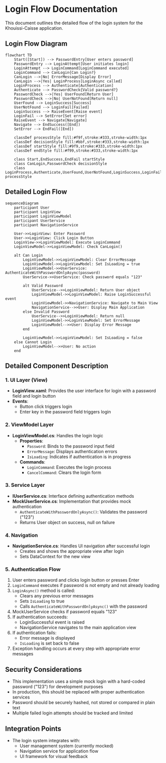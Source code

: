 # Login Flow Documentation

This document outlines the detailed flow of the login system for the Khouissi-Caisse application.

## Login Flow Diagram

```mermaid
flowchart TD
    Start([Start]) --> PasswordEntry[User enters password]
    PasswordEntry --> LoginAttempt[User initiates login]
    LoginAttempt --> LoginCommand[LoginCommand executed]
    LoginCommand --> CanLogin{Can Login?}
    CanLogin -->|No| ErrorMessage[Display Error]
    CanLogin -->|Yes| LoginProcess[LoginAsync called]
    LoginProcess --> Authenticate[Authentication]
    Authenticate --> PasswordCheck{Valid password?}
    PasswordCheck -->|Yes| UserFound[Return User]
    PasswordCheck -->|No| UserNotFound[Return null]
    UserFound --> LoginSuccess[Success]
    UserNotFound --> LoginFail[Failed]
    LoginSuccess --> RaiseEvent[Raise event]
    LoginFail --> SetError[Set error]
    RaiseEvent --> Navigate[Navigate]
    Navigate --> EndSuccess([End])
    SetError --> EndFail([End])

    classDef processStyle fill:#f9f,stroke:#333,stroke-width:1px
    classDef decisionStyle fill:#bbf,stroke:#333,stroke-width:1px
    classDef startStyle fill:#9f9,stroke:#333,stroke-width:1px
    classDef endStyle fill:#f99,stroke:#333,stroke-width:1px
    
    class Start,EndSuccess,EndFail startStyle
    class CanLogin,PasswordCheck decisionStyle
    class LoginProcess,Authenticate,UserFound,UserNotFound,LoginSuccess,LoginFail processStyle
```

## Detailed Login Flow

```mermaid
sequenceDiagram
    participant User
    participant LoginView
    participant LoginViewModel
    participant UserService
    participant NavigationService
    
    User->>LoginView: Enter Password
    User->>LoginView: Click Login Button
    LoginView->>LoginViewModel: Execute LoginCommand
    LoginViewModel->>LoginViewModel: Check CanLogin()
    
    alt Can Login
        LoginViewModel->>LoginViewModel: Clear ErrorMessage
        LoginViewModel->>LoginViewModel: Set IsLoading = true
        LoginViewModel->>UserService: AuthenticateWithPasswordOnlyAsync(password)
        UserService->>UserService: Check password equals "123"
        
        alt Valid Password
            UserService-->>LoginViewModel: Return User object
            LoginViewModel->>LoginViewModel: Raise LoginSuccessful event
            LoginViewModel->>NavigationService: Navigate to Main View
            NavigationService-->>User: Display Main Application
        else Invalid Password
            UserService-->>LoginViewModel: Return null
            LoginViewModel->>LoginViewModel: Set ErrorMessage
            LoginViewModel-->>User: Display Error Message
        end
        
        LoginViewModel->>LoginViewModel: Set IsLoading = false
    else Cannot Login
        LoginViewModel-->>User: No action
    end
```

## Detailed Component Description

### 1. UI Layer (View)
- **LoginView.xaml**: Provides the user interface for login with a password field and login button
- **Events**: 
  - Button click triggers login
  - Enter key in the password field triggers login

### 2. ViewModel Layer
- **LoginViewModel.cs**: Handles the login logic
  - **Properties**:
    - `Password`: Binds to the password input field
    - `ErrorMessage`: Displays authentication errors
    - `IsLoading`: Indicates if authentication is in progress
  - **Commands**:
    - `LoginCommand`: Executes the login process
    - `CancelCommand`: Clears the login form

### 3. Service Layer
- **IUserService.cs**: Interface defining authentication methods
- **MockUserService.cs**: Implementation that provides mock authentication
  - `AuthenticateWithPasswordOnlyAsync()`: Validates the password ("123")
  - Returns User object on success, null on failure

### 4. Navigation
- **NavigationService.cs**: Handles UI navigation after successful login
  - Creates and shows the appropriate view after login
  - Sets DataContext for the new view

### 5. Authentication Flow
1. User enters password and clicks login button or presses Enter
2. `LoginCommand` executes if password is not empty and not already loading
3. `LoginAsync()` method is called:
   - Clears any previous error messages
   - Sets `IsLoading` to true
   - Calls `AuthenticateWithPasswordOnlyAsync()` with the password
4. MockUserService checks if password equals "123"
5. If authentication succeeds:
   - LoginSuccessful event is raised
   - NavigationService navigates to the main application view
6. If authentication fails:
   - Error message is displayed
   - `IsLoading` is set back to false
7. Exception handling occurs at every step with appropriate error messages

## Security Considerations

- This implementation uses a simple mock login with a hard-coded password ("123") for development purposes
- In production, this should be replaced with proper authentication services
- Password should be securely hashed, not stored or compared in plain text
- Multiple failed login attempts should be tracked and limited

## Integration Points

- The login system integrates with:
  - User management system (currently mocked)
  - Navigation service for application flow
  - UI framework for visual feedback

